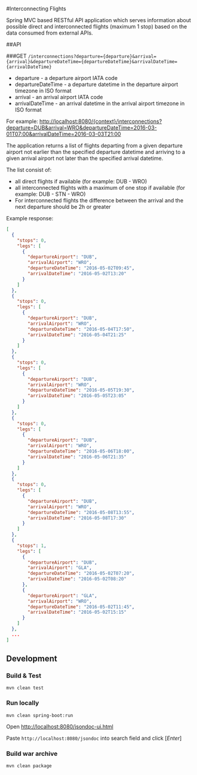 #Interconnecting Flights

Spring MVC based RESTful API application which serves information about possible direct
and interconnected flights (maximum 1 stop) based on the data consumed from external APIs.

##API

###GET `/interconnections?departure={departure}&arrival={arrival}&departureDateTime={departureDateTime}&arrivalDateTime={arrivalDateTime}`
-   departure - a departure airport IATA code
-   departureDateTime - a departure datetime in the departure airport timezone in ISO format
-   arrival - an arrival airport IATA code
-   arrivalDateTime - an arrival datetime in the arrival airport timezone in ISO format

For example:
<http://localhost:8080/{context}/interconnections?departure=DUB&arrival=WRO&departureDateTime=2016-03-01T07:00&arrivalDateTime=2016-03-03T21:00>
        
The application returns a list of flights departing from a given departure airport not earlier
than the specified departure datetime and arriving to a given arrival airport not later than the
specified arrival datetime. 

The list consist of:
-   all direct flights if available (for example: DUB - WRO)
-   all interconnected flights with a maximum of one stop if available (for example: DUB - STN -
WRO)
-   For interconnected flights the difference between the arrival and the next departure should be 2h
or greater

Example response:

```json
[
  {
    "stops": 0,
    "legs": [
      {
        "departureAirport": "DUB",
        "arrivalAirport": "WRO",
        "departureDateTime": "2016-05-02T09:45",
        "arrivalDateTime": "2016-05-02T13:20"
      }
    ]
  },
  {
    "stops": 0,
    "legs": [
      {
        "departureAirport": "DUB",
        "arrivalAirport": "WRO",
        "departureDateTime": "2016-05-04T17:50",
        "arrivalDateTime": "2016-05-04T21:25"
      }
    ]
  },
  {
    "stops": 0,
    "legs": [
      {
        "departureAirport": "DUB",
        "arrivalAirport": "WRO",
        "departureDateTime": "2016-05-05T19:30",
        "arrivalDateTime": "2016-05-05T23:05"
      }
    ]
  },
  {
    "stops": 0,
    "legs": [
      {
        "departureAirport": "DUB",
        "arrivalAirport": "WRO",
        "departureDateTime": "2016-05-06T18:00",
        "arrivalDateTime": "2016-05-06T21:35"
      }
    ]
  },
  {
    "stops": 0,
    "legs": [
      {
        "departureAirport": "DUB",
        "arrivalAirport": "WRO",
        "departureDateTime": "2016-05-08T13:55",
        "arrivalDateTime": "2016-05-08T17:30"
      }
    ]
  },
  {
    "stops": 1,
    "legs": [
      {
        "departureAirport": "DUB",
        "arrivalAirport": "GLA",
        "departureDateTime": "2016-05-02T07:20",
        "arrivalDateTime": "2016-05-02T08:20"
      },
      {
        "departureAirport": "GLA",
        "arrivalAirport": "WRO",
        "departureDateTime": "2016-05-02T11:45",
        "arrivalDateTime": "2016-05-02T15:15"
      }
    ]
  },
  ...
]
```
## Development

### Build & Test

`mvn clean test`

### Run locally

`mvn clean spring-boot:run`

Open <http://localhost:8080/jsondoc-ui.html>

Paste `http://localhost:8080/jsondoc` into search field and click [*Enter*]

### Build war archive

`mvn clean package`
